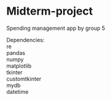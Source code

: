 # Midterm-project

Spending management app by group 5

Dependencies: <br>
re <br>
pandas <br>
numpy <br>
matplotlib <br>
tkinter <br>
customtkinter <br>
mydb <br>
datetime <br>
